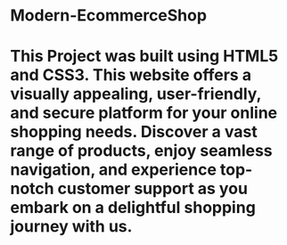 # Modern-EcommerceShop
# This Project was built using HTML5 and CSS3. This website offers a visually appealing, user-friendly, and secure platform for your online shopping needs. Discover a vast range of products, enjoy seamless navigation, and experience top-notch customer support as you embark on a delightful shopping journey with us.

